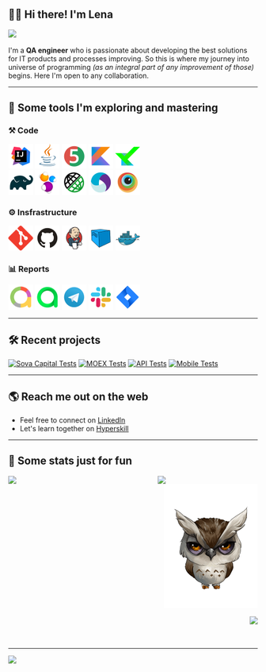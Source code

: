 ## :wave::blush: Hi there! I'm Lena 

<p align="left">
  <img src="https://readme-typing-svg.herokuapp.com?font=helvetica&color=%239152C0&size=25&width=500&lines=Welcome+to+my+coding+playground">
</p>

I'm a **QA engineer** who is passionate about developing the best solutions for IT products and processes improving. So this is where my journey into universe of programming *(as an integral part of any improvement of those)* begins. Here I'm open to any collaboration.

___
## :blue_heart: Some tools I'm exploring and mastering

### :hammer_and_pick: Code

<code><img height="50" title="IntelliJ IDEA" src="/src/test/resources/logo/Intelij_IDEA.svg"></code>
<code><img height="50" title="Java" src="/src/test/resources/logo/Java.svg"></code>
<code><img height="50" title="JUnit 5" src="/src/test/resources/logo/JUnit5.svg"></code>
<code><img height="50" title="Kotlin" src="/src/test/resources/logo/Kotlin.png"></code>
<code><img height="50" title="Kotest" src="/src/test/resources/logo/Kotest.png"></code>
  <br />
<code><img height="50" title="Gradle" src="/src/test/resources/logo/Gradle.svg"></code>
<code><img height="50" title="Selenide" src="/src/test/resources/logo/Selenide.svg"></code>
<code><img height="50" title="Rest-Assured" src="/src/test/resources/logo/Rest-Assured.svg"></code>
<code><img height="50" title="Appium" src="/src/test/resources/logo/Appium.svg"></code>
<code><img height="50" title="BrowserStack" src="/src/test/resources/logo/Browserstack.svg"></code>

### :gear: Insfrastructure

<code><img height="50" title="Git" src="/src/test/resources/logo/Git.svg"></code>
<code><img height="50" title="GitHub" src="/src/test/resources/logo/Github.svg"></code>
<code><img height="50" title="Jenkins" src="/src/test/resources/logo/Jenkins.svg"></code>
<code><img height="50" title="Selenoid" src="/src/test/resources/logo/Selenoid.svg"></code>
<code><img height="50" title="Docker" src="/src/test/resources/logo/Docker.svg"></code>

### :bar_chart: Reports

<code><img height="50" title="Allure Report" src="/src/test/resources/logo/Allure_Report.svg"></code>
<code><img height="50" title="Allure TestOps" src="/src/test/resources/logo/Allure_EE.svg"></code>
<code><img height="50" title="Telegram" src="/src/test/resources/logo/Telegram.svg"></code>
<code><img height="50" title="Slack" src="/src/test/resources/logo/Slack.svg"></code>
<code><img height="50" title="Jira" src="/src/test/resources/logo/Jira.svg"></code>

___
## :hammer_and_wrench: Recent projects

<p align="left">
   <a href="https://github.com/Lena-Sazh/SovaCapital"><img width="350" title="Sova Capital Tests" src="https://denvercoder1-github-readme-stats.vercel.app/api/pin/?username=Lena-sazh&repo=SovaCapital&theme=buefy&border_color=6A54DF&title_color=6F4BD7&show_icons=true" alt="Sova Capital Tests"></a>
  <a href="https://github.com/Lena-Sazh/MOEX"><img width="350" title="MOEX Tests" src="https://denvercoder1-github-readme-stats.vercel.app/api/pin/?username=Lena-sazh&repo=MOEX&theme=buefy&border_color=6A54DF&title_color=6F4BD7&show_icons=true" alt="MOEX Tests"></a>
  <a href="https://github.com/Lena-Sazh/Rest-Assured"><img width="350" title="REST-assured Examples" src="https://denvercoder1-github-readme-stats.vercel.app/api/pin/?username=Lena-sazh&repo=Rest-Assured&theme=buefy&border_color=6A54DF&title_color=6F4BD7&show_icons=true" alt="API Tests"></a>
  <a href="https://github.com/Lena-Sazh/Appium"><img width="350" title="Appium Mobile Tests" src="https://denvercoder1-github-readme-stats.vercel.app/api/pin/?username=Lena-sazh&repo=Appium&theme=buefy&border_color=6A54DF&title_color=6F4BD7&show_icons=true" alt="Mobile Tests"></a>
</p>

___
## :earth_americas: Reach me out on the web

* Feel free to connect on <a href="https://www.linkedin.com/in/elena-sazhina/">LinkedIn</a> 
* Let's learn together on <a href="https://hyperskill.org/profile/8906132">Hyperskill</a> 
___
## :purple_heart: Some stats just for fun

<p align="left">
<a href="https://github.com/Lena-Sazh/github-readme-stats">
  <img width="60%" align="left" src="https://github-readme-stats.vercel.app/api?username=Lena-Sazh&show_icons=true&theme=buefy&hide_border=true" />
</a>
</p>

<p align="left">
<a href="https://github.com/Lena-Sazh/convoychat">
  <img width="40%" align="left" src="https://github-readme-stats.vercel.app/api/top-langs/?username=Lena-Sazh&layout=compact&theme=buefy&hide_border=true" />
</a>
</p>

<p align="right">
<a href="https://github.com/Lena-Sazh">
  <img width="190" height="250" title="I'm watching you!" src="https://github.com/Lena-Sazh/Lena-Sazh/blob/main/src/test/resources/gif/Owl_blink.gif?raw=true">
</a>
</p>

<p align="right">
<a href="https://komarev.com/ghpvc/?username=Lena-Sazh&style=plastic&color=9152C0">
  <img src="https://komarev.com/ghpvc/?username=Lena-Sazh&style=plastic&color=9152C0"/>
</a>
</p>

 
  
___

<p align="left">
  <img src="https://readme-typing-svg.herokuapp.com?font=helvetica&color=%239196B3&size=25&center=true&multiline=true&width=1000&height=70&lines=Let's+provide+the+highest+level+of+QUALITY+for+IT+products+and+processes+;to+make+CUSTOMERS+happy!+:)">
</p>
